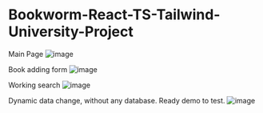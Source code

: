 # Bookworm-React-TS-Tailwind-University-Project

Main Page
![image](https://user-images.githubusercontent.com/108416911/234063647-336f0b89-9b0e-47f6-9379-1f8d3cd90673.png)

Book adding form
![image](https://user-images.githubusercontent.com/108416911/234063704-b750fa76-dcc0-4d29-8459-fbc60fcfb805.png)

Working search
![image](https://user-images.githubusercontent.com/108416911/234063748-411e9781-6702-4019-9733-b1d077999461.png)

Dynamic data change, without any database. Ready demo to test.
![image](https://user-images.githubusercontent.com/108416911/234063802-bd3829c7-749f-4192-a95c-f0ccb10a5972.png)
